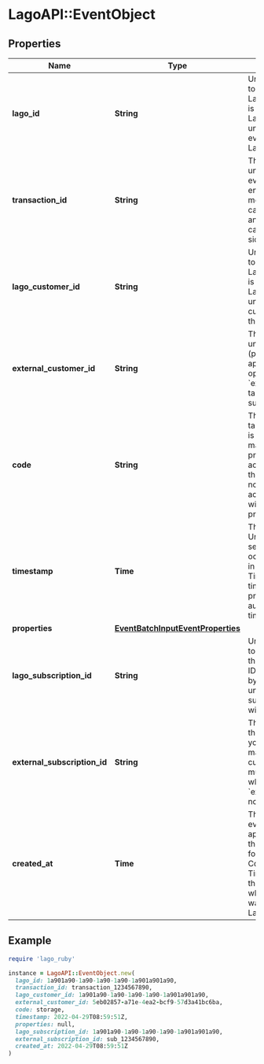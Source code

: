 # LagoAPI::EventObject

## Properties

| Name | Type | Description | Notes |
| ---- | ---- | ----------- | ----- |
| **lago_id** | **String** | Unique identifier assigned to the event within the Lago application. This ID is exclusively created by Lago and serves as a unique identifier for the event&#39;s record within the Lago system |  |
| **transaction_id** | **String** | This field represents a unique identifier for the event. It is crucial for ensuring idempotency, meaning that each event can be uniquely identified and processed without causing any unintended side effects. |  |
| **lago_customer_id** | **String** | Unique identifier assigned to the customer within the Lago application. This ID is exclusively created by Lago and serves as a unique identifier for the customer&#39;s record within the Lago system |  |
| **external_customer_id** | **String** | The customer external unique identifier (provided by your own application). This field is optional if you send the &#x60;external_subscription_id&#x60;, targeting a specific subscription. |  |
| **code** | **String** | The code that identifies a targeted billable metric. It is essential that this code matches the &#x60;code&#x60; property of one of your active billable metrics. If the provided code does not correspond to any active billable metric, it will be ignored during the process. |  |
| **timestamp** | **Time** | This field captures the Unix timestamp in seconds indicating the occurrence of the event in Coordinated Universal Time (UTC). If this timestamp is not provided, the API will automatically set it to the time of event reception. |  |
| **properties** | [**EventBatchInputEventProperties**](EventBatchInputEventProperties.md) |  | [optional] |
| **lago_subscription_id** | **String** | Unique identifier assigned to the subscription within the Lago application. This ID is exclusively created by Lago and serves as a unique identifier for the subscription’s record within the Lago system |  |
| **external_subscription_id** | **String** | The unique identifier of the subscription within your application. It is a mandatory field when the customer possesses multiple subscriptions or when the &#x60;external_customer_id&#x60; is not provided. |  |
| **created_at** | **Time** | The creation date of the event&#39;s record in the Lago application, presented in the ISO 8601 datetime format, specifically in Coordinated Universal Time (UTC). It provides the precise timestamp of when the event&#39;s record was created within the Lago application |  |

## Example

```ruby
require 'lago_ruby'

instance = LagoAPI::EventObject.new(
  lago_id: 1a901a90-1a90-1a90-1a90-1a901a901a90,
  transaction_id: transaction_1234567890,
  lago_customer_id: 1a901a90-1a90-1a90-1a90-1a901a901a90,
  external_customer_id: 5eb02857-a71e-4ea2-bcf9-57d3a41bc6ba,
  code: storage,
  timestamp: 2022-04-29T08:59:51Z,
  properties: null,
  lago_subscription_id: 1a901a90-1a90-1a90-1a90-1a901a901a90,
  external_subscription_id: sub_1234567890,
  created_at: 2022-04-29T08:59:51Z
)
```

